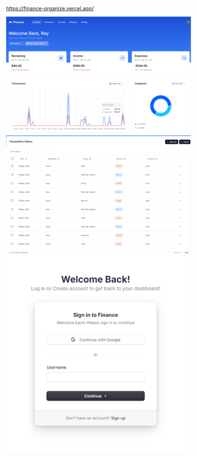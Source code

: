 https://finance-organize.vercel.app/

![finance demo 1](./public/finance-demo-1.png)
![finance demo 2](./public/finance-demo-2.png)
![finance demo 3](./public/finance-demo-3.png)